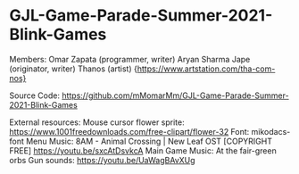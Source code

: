 # GJL-Game-Parade-Summer-2021-Blink-Games

Members:
Omar Zapata (programmer, writer)
Aryan Sharma Jape (originator, writer)
Thanos (artist) {https://www.artstation.com/tha-com-nos}

Source Code:
https://github.com/mMomarMm/GJL-Game-Parade-Summer-2021-Blink-Games

External resources:
Mouse cursor flower sprite: https://www.1001freedownloads.com/free-clipart/flower-32
Font: mikodacs-font
Menu Music: 8AM - Animal Crossing | New Leaf OST [COPYRIGHT FREE] https://youtu.be/sxcAtDsvkcA
Main Game Music: At the fair-green orbs
Gun sounds: https://youtu.be/UaWagBAvXUg
